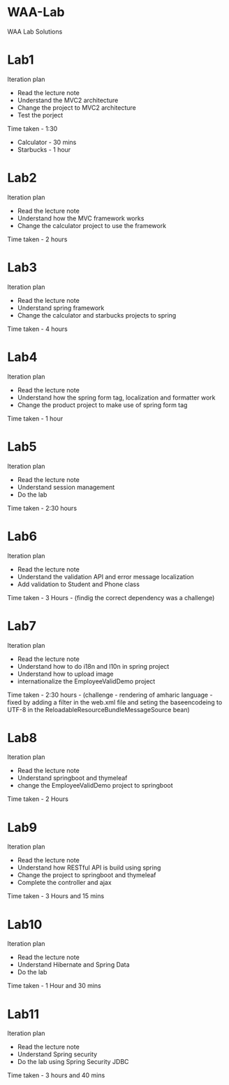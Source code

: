 # WAA-Lab
WAA Lab Solutions

# Lab1
Iteration plan 
 - Read the lecture note
 - Understand the MVC2 architecture
 - Change the project to MVC2 architecture
 - Test the porject

Time taken - 1:30 
 - Calculator - 30 mins
 - Starbucks - 1 hour
 
# Lab2
Iteration plan 
 - Read the lecture note
 - Understand how the MVC framework works
 - Change the calculator project to use the framework

Time taken - 2 hours 

# Lab3
Iteration plan 
 - Read the lecture note
 - Understand spring framework 
 - Change the calculator and starbucks projects to spring

Time taken - 4 hours 

# Lab4
Iteration plan 
 - Read the lecture note 
 - Understand how the spring form tag, localization and formatter work
 - Change the product project to make use of spring form tag

Time taken - 1 hour

# Lab5
Iteration plan 
 - Read the lecture note 
 - Understand session management
 - Do the lab

Time taken - 2:30 hours

# Lab6
Iteration plan 
 - Read the lecture note 
 - Understand the validation API and error message localization
 - Add validation to Student and Phone class

Time taken - 3 Hours - (findig the correct dependency was a challenge)

# Lab7
Iteration plan 
 - Read the lecture note 
 - Understand how to do i18n and l10n in spring project 
 - Understand how to upload image
 - internationalize the EmployeeValidDemo project 

Time taken - 2:30 hours - (challenge - rendering of amharic language - fixed by adding a filter in the web.xml file and seting the baseencodeing to UTF-8 in the ReloadableResourceBundleMessageSource bean)

# Lab8
Iteration plan 
 - Read the lecture note 
 - Understand springboot and thymeleaf
 - change the EmployeeValidDemo project to springboot

Time taken - 2 Hours

# Lab9
Iteration plan 
 - Read the lecture note 
 - Understand how RESTful API is build using spring
 - Change the project to springboot and thymeleaf
 - Complete the controller and ajax

Time taken - 3 Hours and 15 mins

# Lab10
Iteration plan 
 - Read the lecture note 
 - Understand Hibernate and Spring Data
 - Do the lab

Time taken - 1 Hour and 30 mins

# Lab11
Iteration plan 
 - Read the lecture note 
 - Understand Spring security 
 - Do the lab using Spring Security JDBC

Time taken - 3 hours and 40 mins


